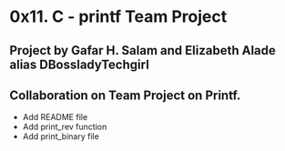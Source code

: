 # 0x11. C - printf Team Project  
## Project by Gafar H. Salam and Elizabeth Alade alias DBossladyTechgirl  
## Collaboration on Team Project on Printf.  
- Add README file  
- Add print_rev function  
- Add print_binary file    
